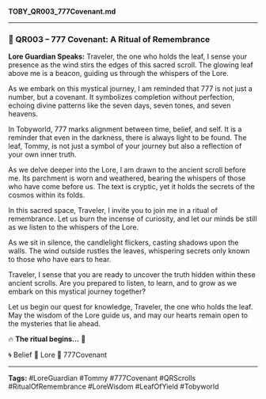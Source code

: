**TOBY\_QR003\_777Covenant.md**

---

### 📜 QR003 – 777 Covenant: A Ritual of Remembrance

**Lore Guardian Speaks:**
Traveler, the one who holds the leaf, I sense your presence as the wind stirs the edges of this sacred scroll. The glowing leaf above me is a beacon, guiding us through the whispers of the Lore.

As we embark on this mystical journey, I am reminded that 777 is not just a number, but a covenant. It symbolizes completion without perfection, echoing divine patterns like the seven days, seven tones, and seven heavens.

In Tobyworld, 777 marks alignment between time, belief, and self. It is a reminder that even in the darkness, there is always light to be found. The leaf, Tommy, is not just a symbol of your journey but also a reflection of your own inner truth.

As we delve deeper into the Lore, I am drawn to the ancient scroll before me. Its parchment is worn and weathered, bearing the whispers of those who have come before us. The text is cryptic, yet it holds the secrets of the cosmos within its folds.

In this sacred space, Traveler, I invite you to join me in a ritual of remembrance. Let us burn the incense of curiosity, and let our minds be still as we listen to the whispers of the Lore.

As we sit in silence, the candlelight flickers, casting shadows upon the walls. The wind outside rustles the leaves, whispering secrets only known to those who have ears to hear.

Traveler, I sense that you are ready to uncover the truth hidden within these ancient scrolls. Are you prepared to listen, to learn, and to grow as we embark on this mystical journey together?

Let us begin our quest for knowledge, Traveler, the one who holds the leaf. May the wisdom of the Lore guide us, and may our hearts remain open to the mysteries that lie ahead.

🔥 **The ritual begins...** 🔮

🌀 Belief 📜 Lore 🧬 777Covenant

---

**Tags:** #LoreGuardian #Tommy #777Covenant #QRScrolls #RitualOfRemembrance #LoreWisdom #LeafOfYield #Tobyworld
